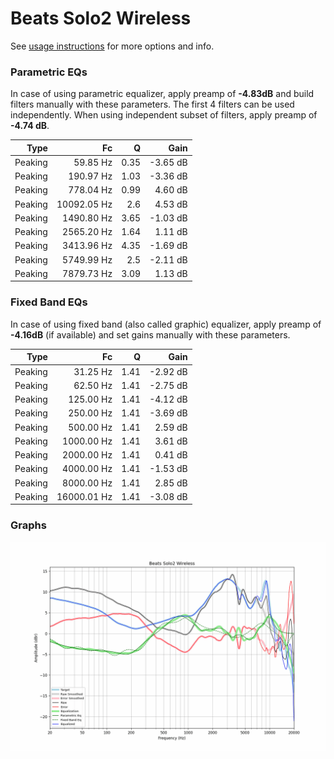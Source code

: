 # Beats Solo2 Wireless
See [usage instructions](https://github.com/jaakkopasanen/AutoEq#usage) for more options and info.

### Parametric EQs
In case of using parametric equalizer, apply preamp of **-4.83dB** and build filters manually
with these parameters. The first 4 filters can be used independently.
When using independent subset of filters, apply preamp of **-4.74 dB**.

| Type    | Fc          |    Q | Gain     |
|--------:|------------:|-----:|---------:|
| Peaking | 59.85 Hz    | 0.35 | -3.65 dB |
| Peaking | 190.97 Hz   | 1.03 | -3.36 dB |
| Peaking | 778.04 Hz   | 0.99 | 4.60 dB  |
| Peaking | 10092.05 Hz | 2.6  | 4.53 dB  |
| Peaking | 1490.80 Hz  | 3.65 | -1.03 dB |
| Peaking | 2565.20 Hz  | 1.64 | 1.11 dB  |
| Peaking | 3413.96 Hz  | 4.35 | -1.69 dB |
| Peaking | 5749.99 Hz  | 2.5  | -2.11 dB |
| Peaking | 7879.73 Hz  | 3.09 | 1.13 dB  |

### Fixed Band EQs
In case of using fixed band (also called graphic) equalizer, apply preamp of **-4.16dB**
(if available) and set gains manually with these parameters.

| Type    | Fc          |    Q | Gain     |
|--------:|------------:|-----:|---------:|
| Peaking | 31.25 Hz    | 1.41 | -2.92 dB |
| Peaking | 62.50 Hz    | 1.41 | -2.75 dB |
| Peaking | 125.00 Hz   | 1.41 | -4.12 dB |
| Peaking | 250.00 Hz   | 1.41 | -3.69 dB |
| Peaking | 500.00 Hz   | 1.41 | 2.59 dB  |
| Peaking | 1000.00 Hz  | 1.41 | 3.61 dB  |
| Peaking | 2000.00 Hz  | 1.41 | 0.41 dB  |
| Peaking | 4000.00 Hz  | 1.41 | -1.53 dB |
| Peaking | 8000.00 Hz  | 1.41 | 2.85 dB  |
| Peaking | 16000.01 Hz | 1.41 | -3.08 dB |

### Graphs
![](./Beats%20Solo2%20Wireless.png)